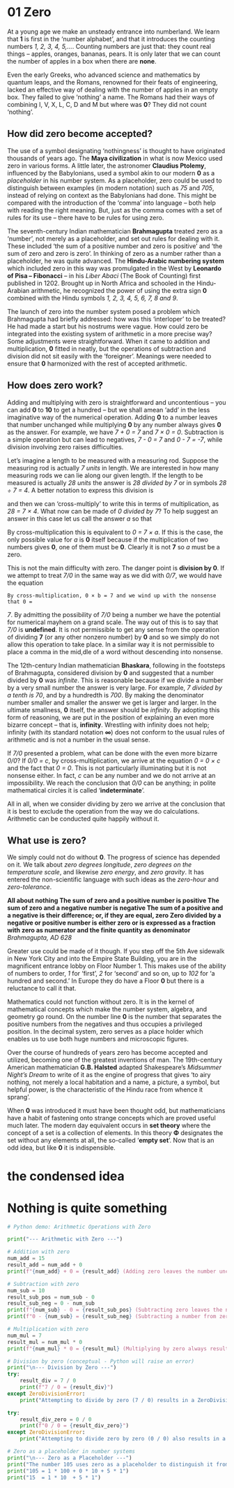 # 01 Zero

At a young age we make an unsteady entrance into numberland. We learn that **1** is first in the ‘number alphabet’, and that it introduces the counting numbers *1, 2, 3, 4, 5,...*. Counting numbers are just that: they count real things – apples, oranges, bananas, pears. It is only later that we can count the number of apples in a box when there are **none**.

Even the early Greeks, who advanced science and mathematics by quantum leaps, and the Romans, renowned for their feats of engineering, lacked an effective way of dealing with the number of apples in an empty box. They failed to give ‘nothing’ a name. The Romans had their ways of combining I, V, X, L, C, D and M but where was **0**? They did not count ‘nothing’.

## How did zero become accepted?

The use of a symbol designating ‘nothingness’ is thought to have originated thousands of years ago. The **Maya civilization** in what is now Mexico used zero in various forms. A little later, the astronomer **Claudius Ptolemy**, influenced by the Babylonians, used a symbol akin to our modern **0** as a *placeholder* in his number system. As a placeholder, zero could be used to distinguish between examples (in modern notation) such as *75* and *705*, instead of relying on context as the Babylonians had done. This might be compared with the introduction of the ‘comma’ into language – both help with reading the right meaning. But, just as the comma comes with a set of rules for its use – there have to be rules for using zero.

The seventh-century Indian mathematician **Brahmagupta** treated zero as a ‘number’, not merely as a placeholder, and set out rules for dealing with it. These included ‘the sum of a positive number and zero is positive’ and ‘the sum of zero and zero is zero’. In thinking of zero as a number rather than a placeholder, he was quite advanced. The **Hindu-Arabic numbering system** which included zero in this way was promulgated in the West by **Leonardo of Pisa – Fibonacci** – in his *Liber Abaci* (The Book of Counting) first published in 1202. Brought up in North Africa and schooled in the Hindu-Arabian arithmetic, he recognized the power of using the extra sign **0** combined with the Hindu symbols *1, 2, 3, 4, 5, 6, 7, 8 and 9*.

The launch of zero into the number system posed a problem which Brahmagupta had briefly addressed: how was this ‘interloper’ to be treated? He had made a start but his nostrums were vague. How could zero be integrated into the existing system of arithmetic in a more precise way? Some adjustments were straightforward. When it came to addition and multiplication, **0** fitted in neatly, but the operations of subtraction and division did not sit easily with the ‘foreigner’. Meanings were needed to ensure that **0** harmonized with the rest of accepted arithmetic.

## How does zero work?

Adding and multiplying with zero is straightforward and uncontentious – you can add **0** to **10** to get a hundred – but we shall amean ‘add’ in the less imaginative way of the numerical operation. Adding **0** to a number leaves that number unchanged while multiplying **0** by any number always gives **0** as the answer. For example, we have *7 + 0 = 7* and *7 × 0 = 0*. Subtraction is a simple operation but can lead to negatives, *7 - 0 = 7* and *0 - 7 = -7*, while division involving zero raises difficulties.

Let’s imagine a length to be measured with a measuring rod. Suppose the measuring rod is actually *7 units* in length. We are interested in how many measuring rods we can lie along our given length. If the length to be measured is actually *28 units* the answer is *28 divided by 7* or in symbols *28 ÷ 7 = 4*. A better notation to express this division is

and then we can ‘cross-multiply’ to write this in terms of multiplication, as *28 = 7 × 4*. What now can be made of *0 divided by 7*? To help suggest an answer in this case let us call the answer *a* so that

By cross-multiplication this is equivalent to *0 = 7 × a*. If this is the case, the only possible value for *a* is **0** itself because if the multiplication of two numbers gives **0**, one of them must be **0**. Clearly it is not **7** so *a* must be a zero.

This is not the main difficulty with zero. The danger point is **division by 0**. If we attempt to treat *7/0* in the same way as we did with *0/7*, we would have the equation

```
By cross-multiplication, 0 × b = 7 and we wind up with the nonsense that 0 =
```

*7*. By admitting the possibility of *7/0* being a number we have the potential for numerical mayhem on a grand scale. The way out of this is to say that *7/0* is **undefined**. It is not permissible to get any sense from the operation of dividing **7** (or any other nonzero number) by **0** and so we simply do not allow this operation to take place. In a similar way it is not permissible to place a comma in the mid,dle of a word without descending into nonsense.

The 12th-century Indian mathematician **Bhaskara**, following in the footsteps of Brahmagupta, considered division by **0** and suggested that a number divided by **0** was *infinite*. This is reasonable because if we divide a number by a very small number the answer is very large. For example, *7 divided by a tenth is 70*, and by a hundredth is *700*. By making the denominator number smaller and smaller the answer we get is larger and larger. In the ultimate smallness, **0** itself, the answer should be *infinity*. By adopting this form of reasoning, we are put in the position of explaining an even more bizarre concept – that is, **infinity**. Wrestling with infinity does not help; infinity (with its standard notation **∞**) does not conform to the usual rules of arithmetic and is not a number in the usual sense.

If *7/0* presented a problem, what can be done with the even more bizarre *0/0*? If *0/0 = c*, by cross-multiplication, we arrive at the equation *0 = 0 × c* and the fact that *0 = 0*. This is not particularly illuminating but it is not nonsense either. In fact, *c* can be any number and we do not arrive at an impossibility. We reach the conclusion that *0/0* can be anything; in polite mathematical circles it is called ‘**indeterminate**’.

All in all, when we consider dividing by zero we arrive at the conclusion that it is best to exclude the operation from the way we do calculations. Arithmetic can be conducted quite happily without it.

## What use is zero?

We simply could not do without **0**. The progress of science has depended on it. We talk about *zero degrees longitude*, *zero degrees on the temperature scale*, and likewise *zero energy*, and *zero gravity*. It has entered the non-scientific language with such ideas as the *zero-hour* and *zero-tolerance*.

**All about nothing
The sum of zero and a positive number is positive
The sum of zero and a negative number is negative
The sum of a positive and a negative is their difference; or, if they are equal, zero
Zero divided by a negative or positive number is either zero or is expressed as a
fraction with zero as numerator and the finite quantity as denominator**
*Brahmagupta, AD 628*

Greater use could be made of it though. If you step off the 5th Ave sidewalk in New York City and into the Empire State Building, you are in the magnificent entrance lobby on Floor Number 1. This makes use of the ability of numbers to order, *1* for ‘first’, *2* for ‘second’ and so on, up to *102* for ‘a hundred and second.’ In Europe they do have a Floor **0** but there is a reluctance to call it that.

Mathematics could not function without zero. It is in the kernel of mathematical concepts which make the number system, algebra, and geometry go round. On the number line **0** is the number that separates the positive numbers from the negatives and thus occupies a privileged position. In the decimal system, zero serves as a place holder which enables us to use both huge numbers and microscopic figures.

Over the course of hundreds of years zero has become accepted and utilized, becoming one of the greatest inventions of man. The 19th-century American mathematician **G.B. Halsted** adapted Shakespeare’s *Midsummer Night’s Dream* to write of it as the engine of progress that gives ‘to airy nothing, not merely a local habitation and a name, a picture, a symbol, but helpful power, is the characteristic of the Hindu race from whence it sprang’.

When **0** was introduced it must have been thought odd, but mathematicians have a habit of fastening onto strange concepts which are proved useful much later. The modern day equivalent occurs in **set theory** where the concept of a set is a collection of elements. In this theory **Φ** designates the set without any elements at all, the so-called ‘**empty set**’. Now that is an odd idea, but like **0** it is indispensible.

# the condensed idea

# Nothing is quite something

```python
# Python demo: Arithmetic Operations with Zero

print("--- Arithmetic with Zero ---")

# Addition with zero
num_add = 15
result_add = num_add + 0
print(f"{num_add} + 0 = {result_add} (Adding zero leaves the number unchanged)")

# Subtraction with zero
num_sub = 10
result_sub_pos = num_sub - 0
result_sub_neg = 0 - num_sub
print(f"{num_sub} - 0 = {result_sub_pos} (Subtracting zero leaves the number unchanged)")
print(f"0 - {num_sub} = {result_sub_neg} (Subtracting a number from zero results in its negative)")

# Multiplication with zero
num_mul = 7
result_mul = num_mul * 0
print(f"{num_mul} * 0 = {result_mul} (Multiplying by zero always results in zero)")

# Division by zero (conceptual - Python will raise an error)
print("\n--- Division by Zero ---")
try:
    result_div = 7 / 0
    print(f"7 / 0 = {result_div}")
except ZeroDivisionError:
    print("Attempting to divide by zero (7 / 0) results in a ZeroDivisionError. In mathematics, this is undefined.")

try:
    result_div_zero = 0 / 0
    print(f"0 / 0 = {result_div_zero}")
except ZeroDivisionError:
    print("Attempting to divide zero by zero (0 / 0) also results in a ZeroDivisionError. In mathematics, this is indeterminate.")

# Zero as a placeholder in number systems
print("\n--- Zero as a Placeholder ---")
print("The number 105 uses zero as a placeholder to distinguish it from 15.")
print("105 = 1 * 100 + 0 * 10 + 5 * 1")
print("15  = 1 * 10  + 5 * 1")
```